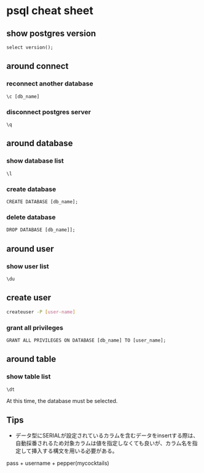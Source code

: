# psql cheat sheet

## show postgres version

``` psql
select version();
```

## around connect

### reconnect another database

``` psql
\c [db_name]
```

### disconnect postgres server

``` psql
\q
```

## around database

### show database list

``` psql
\l
```

### create database

``` psql
CREATE DATABASE [db_name];
```

### delete database

``` psql
DROP DATABASE [db_name]];
```

## around user

### show user list

``` psql
\du
```

## create user

``` bash
createuser -P [user-name]
```

### grant all privileges

``` psql
GRANT ALL PRIVILEGES ON DATABASE [db_name] TO [user_name];
```

## around table

### show table list

``` psql
\dt
```

At this time, the database must be selected.

## Tips

- データ型にSERIALが設定されているカラムを含むデータをinsertする際は、自動採番されるため対象カラムは値を指定しなくても良いが、カラム名を指定して挿入する構文を用いる必要がある。

pass + username + pepper(mycocktails)

